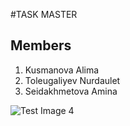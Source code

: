 #TASK MASTER

## Members

1. Kusmanova Alima
2. Toleugaliyev Nurdaulet
3. Seidakhmetova Amina



![Test Image 4](https://pin.it/15vKdLZ)

